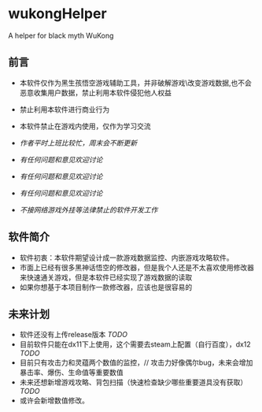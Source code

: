 # wukongHelper
A helper for black myth WuKong

## 前言
- 本软件仅作为黑生孩悟空游戏辅助工具，并非破解游戏\改变游戏数据,也不会恶意收集用户数据，禁止利用本软件侵犯他人权益
- 禁止利用本软件进行商业行为
- 本软件禁止在游戏内使用，仅作为学习交流

- *作者平时上班比较忙，周末会不断更新*
- *有任何问题和意见欢迎讨论*
- *有任何问题和意见欢迎讨论*
- *有任何问题和意见欢迎讨论*
- *不接网络游戏外挂等法律禁止的软件开发工作*


## 软件简介
- 软件初衷：本软件期望设计成一款游戏数据监控、内嵌游戏攻略软件。
- 市面上已经有很多黑神话悟空的修改器，但是我个人还是不太喜欢使用修改器来快速通关游戏，但是本软件已经实现了游戏数据的读取
- 如果你想基于本项目制作一款修改器，应该也是很容易的

## 未来计划
- 软件还没有上传release版本 *TODO*
- 目前软件只能在dx11下上使用，这个需要去steam上配置（自行百度），dx12 *TODO*
- 目前只有攻击力和灵蕴两个数值的监控，// 攻击力好像偶尔bug，未来会增加暴击率、爆伤、生命值等重要数值
- 未来还想新增游戏攻略、背包扫描（快速检查缺少哪些重要道具没有获取）  *TODO*
- 或许会新增数值修改。